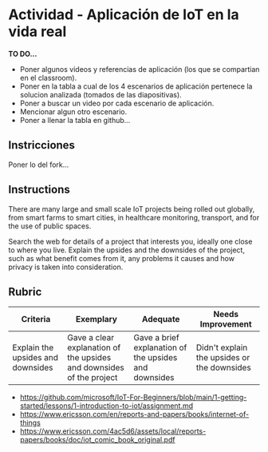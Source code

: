 # Actividad - Aplicación de IoT en la vida real


**TO DO...**

- Poner algunos videos y referencias de aplicación (los que se compartian en el classroom).
- Poner en la tabla a cual de los 4 escenarios de aplicación pertenece la solucion analizada (tomados de las diapositivas).
- Poner a buscar un video por cada escenario de aplicación.
- Mencionar algun otro escenario.
- Poner a llenar la tabla en github...

## Instricciones


Poner lo del fork...

## Instructions

There are many large and small scale IoT projects being rolled out globally, from smart farms to smart cities, in healthcare monitoring, transport, and for the use of public spaces.

Search the web for details of a project that interests you, ideally one close to where you live. Explain the upsides and the downsides of the project, such as what benefit comes from it, any problems it causes and how privacy is taken into consideration.

## Rubric

| Criteria | Exemplary | Adequate | Needs Improvement |
| -------- | --------- | -------- | ----------------- |
| Explain the upsides and downsides | Gave a clear explanation of the upsides and downsides of the project | Gave a brief explanation of the upsides and downsides | Didn't explain the upsides or the downsides |



* https://github.com/microsoft/IoT-For-Beginners/blob/main/1-getting-started/lessons/1-introduction-to-iot/assignment.md
* https://www.ericsson.com/en/reports-and-papers/books/internet-of-things
* https://www.ericsson.com/4ac5d6/assets/local/reports-papers/books/doc/iot_comic_book_original.pdf
